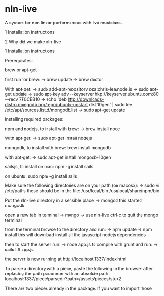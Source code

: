 nln-live
=========

A system for non linear performances with live musicians.

1 Installation instructions

2 Why did we make nln-live


1 Installation instructions

Prerequisites:

brew or apt-get

first run for brew:
-> brew update
-> brew doctor

With apt-get:
-> sudo add-apt-repository ppa:chris-lea/node.js
-> sudo apt-get update
-> sudo apt-key adv --keyserver hkp://keyserver.ubuntu.com:80 --recv 7F0CEB10
-> echo 'deb http://downloads-distro.mongodb.org/repo/ubuntu-upstart dist 10gen' | sudo tee /etc/apt/sources.list.d/mongodb.list
-> sudo apt-get update


installing required packages:

npm and nodejs, to install with brew:
-> brew install node

With apt-get:
-> sudo apt-get install nodejs


mongodb, to install with brew:
brew install mongodb

with apt-get:
-> sudo apt-get install mongodb-10gen


sailsjs, to install on mac:
npm -g install sails

on ubuntu:
sudo npm -g install sails

Make sure the following directories are on your path (on macosx):
-> sudo vi /etc/paths
these should be in the file:
/usr/local/bin
/usr/local/share/npm/bin


Put the nln-live directory in a sensible place.
-> mongod
this started mongodb

open a new tab in terminal
-> mongo
-> use nln-live
ctrl-c to quit the mongo terminal

from the terminal browse to the directory and run:
-> npm update
-> npm install
this will download install all the javascript nodejs dependencies

then to start the server run:
-> node app.js
to compile with grunt and run:
-> sails lift app.js

the server is now running at
http://localhost:1337/index.html

To parse a directory with a piece,
paste the following in the browser after replacing the path parameter with an absolute path:
localhost:1337/piece/parsedir?path=/assets/pieces/stuk2

There are two pieces already in the package. If you want to import those

